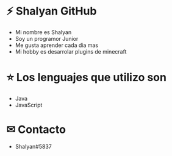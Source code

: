 # ⚡ Shalyan GitHub

- Mi nombre es Shalyan
- Soy un programor Junior
- Me gusta aprender cada dia mas
- Mi hobby es desarrolar plugins de minecraft

# ⭐ Los lenguajes que utilizo son

- Java
- JavaScript

# ✉ Contacto

- Shalyan#5837
